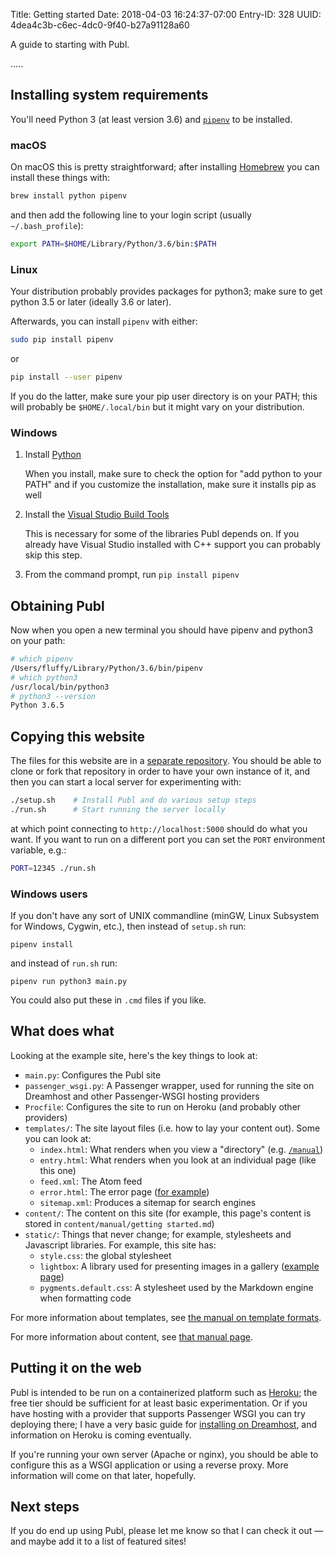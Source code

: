 Title: Getting started
Date: 2018-04-03 16:24:37-07:00
Entry-ID: 328
UUID: 4dea4c3b-c6ec-4dc0-9f40-b27a91128a60

A guide to starting with Publ.

.....

## Installing system requirements

You'll need Python 3 (at least version 3.6) and [`pipenv`](https://docs.pipenv.org) to be installed.

### macOS

On macOS this is pretty straightforward; after installing [Homebrew](https://brew.sh) you can install these things with:

```bash
brew install python pipenv
```

and then add the following line to your login script (usually `~/.bash_profile`):

```bash
export PATH=$HOME/Library/Python/3.6/bin:$PATH
```

### Linux

Your distribution probably provides packages for python3; make sure to get python 3.5 or later (ideally 3.6 or later).

Afterwards, you can install `pipenv` with either:

```bash
sudo pip install pipenv
```

or

```bash
pip install --user pipenv
```

If you do the latter, make sure your pip user directory is on your PATH; this will
probably be `$HOME/.local/bin` but it might vary on your distribution.

### Windows

1. Install [Python](http://python.org)

    When you install, make sure to check the option for "add python to your PATH" and if you customize the installation, make sure it installs pip as well

2. Install the [Visual Studio Build Tools](http://landinghub.visualstudio.com/visual-cpp-build-tools)

    This is necessary for some of the libraries Publ depends on. If you already have Visual Studio installed with C++ support you can probably skip this step.

3. From the command prompt, run `pip install pipenv`

## Obtaining Publ

Now when you open a new terminal you should have pipenv and python3 on your path:

```bash
# which pipenv
/Users/fluffy/Library/Python/3.6/bin/pipenv
# which python3
/usr/local/bin/python3
# python3 --version
Python 3.6.5
```


## Copying this website

The files for this website are in a [separate repository](http://github.com/fluffy-critter/publ.beesbuzz.biz).
You should be able to clone or fork that repository in order to have your own instance of it, and then
you can start a local server for experimenting with:

```bash
./setup.sh    # Install Publ and do various setup steps
./run.sh      # Start running the server locally
```

at which point connecting to `http://localhost:5000` should do what you want. If you
want to run on a different port you can set the `PORT` environment variable, e.g.:

```bash
PORT=12345 ./run.sh
```

### Windows users

If you don't have any sort of UNIX commandline (minGW, Linux Subsystem for Windows, Cygwin, etc.), then
instead of `setup.sh` run:

    pipenv install

and instead of `run.sh` run:

    pipenv run python3 main.py

You could also put these in `.cmd` files if you like.

## What does what

Looking at the example site, here's the key things to look at:

* `main.py`: Configures the Publ site
* `passenger_wsgi.py`: A Passenger wrapper, used for running the site on Dreamhost and other Passenger-WSGI hosting providers
* `Procfile`: Configures the site to run on Heroku (and probably other providers)
* `templates/`: The site layout files (i.e. how to lay your content out). Some you can look at:
    * `index.html`: What renders when you view a "directory" (e.g. [`/manual`](/manual))
    * `entry.html`: What renders when you look at an individual page (like this one)
    * `feed.xml`: The Atom feed
    * `error.html`: The error page ([for example](/_broken_link_))
    * `sitemap.xml`: Produces a sitemap for search engines
* `content/`: The content on this site (for example, this page's content is stored in
    `content/manual/getting started.md`)
* `static/`: Things that never change; for example, stylesheets and Javascript libraries. For example, this site has:
    * `style.css`: the global stylesheet
    * `lightbox`: A library used for presenting images in a gallery ([example page](/yay-cats-wooooo))
    * `pygments.default.css`: A stylesheet used by the Markdown engine when formatting code

For more information about templates, see [the manual on template formats](/template-format).

For more information about content, see [that manual page](/entry-format).

## Putting it on the web

Publ is intended to be run on a containerized platform such as [Heroku](http://heroku.com); the free tier should
be sufficient for at least basic experimentation. Or if you have hosting with a provider that supports Passenger WSGI
you can try deploying there; I have a very basic guide for [installing on Dreamhost](/dreamhost), and information
on Heroku is coming eventually.

If you're running your own server (Apache or nginx), you should be able to configure this as a WSGI application
or using a reverse proxy. More information will come on that later, hopefully.

## Next steps

If you do end up using Publ, please let me know so that I can check it out — and maybe add it to a list of featured sites!
